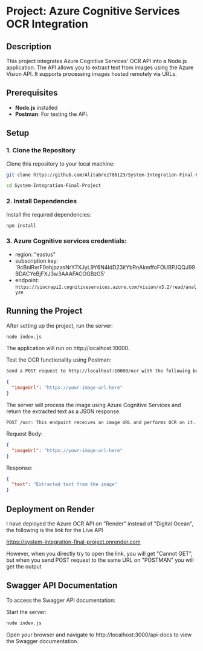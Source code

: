 
# Project: Azure Cognitive Services OCR Integration

## Description
This project integrates Azure Cognitive Services' OCR API into a Node.js application. The API allows you to extract text from images using the Azure Vision API. It supports processing images hosted remotely via URLs.

## Prerequisites
- **Node.js** installed
- **Postman**: For testing the API.

## Setup

### 1. Clone the Repository
Clone this repository to your local machine:
```bash
git clone https://github.com/Alitabrez786123/System-Integration-Final-Project.git
```
```bash
cd System-Integration-Final-Project
```
### 2. Install Dependencies
Install the required dependencies:
```bash
npm install
```
### 3. Azure Cognitive services credentials:
- region: "eastus"
- subscription key: '9cBnlRvrF0ehjpzasNrY7XJyL9Y6N4IdD23itYbRnAkmffoFOUBPJQQJ99BDACYeBjFXJ3w3AAAFACOGBzG5'
- endpoint: `https://siocrapi2.cognitiveservices.azure.com/vision/v3.2/read/analyze`

## Running the Project

After setting up the project, run the server:
```bash
node index.js
```
The application will run on http://localhost:10000.

Test the OCR functionality using Postman:
```bash
Send a POST request to http://localhost:10000/ocr with the following body:
```
```json
{
  "imageUrl": "https://your-image-url-here"
}
```
The server will process the image using Azure Cognitive Services and return the extracted text as a JSON response.

```Endpoints
POST /ocr: This endpoint receives an image URL and performs OCR on it.
```
Request Body:

```json
{
  "imageUrl": "https://your-image-url-here"
}
```
Response:

```json
{
  "text": "Extracted text from the image"
}
```
## Deployment on Render
I have deployed the Azure OCR API on "Render" instead of "Digital Ocean", the following is the link for the Live API

https://system-integration-final-project.onrender.com

However, when you directly try to open the link, you will get "Cannot GET", but when you send POST request to the same URL on "POSTMAN" you will get the output

## Swagger API Documentation
To access the Swagger API documentation:

Start the server:

```bash
node index.js
```
Open your browser and navigate to http://localhost:3000/api-docs to view the Swagger documentation.
